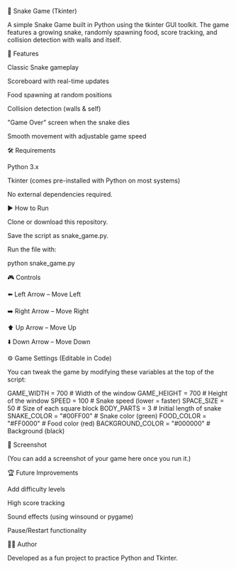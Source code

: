 🐍 Snake Game (Tkinter)

A simple Snake Game built in Python using the tkinter GUI toolkit.
The game features a growing snake, randomly spawning food, score tracking, and collision detection with walls and itself.

🚀 Features

Classic Snake gameplay

Scoreboard with real-time updates

Food spawning at random positions

Collision detection (walls & self)

"Game Over" screen when the snake dies

Smooth movement with adjustable game speed

🛠️ Requirements

Python 3.x

Tkinter (comes pre-installed with Python on most systems)

No external dependencies required.

▶️ How to Run

Clone or download this repository.

Save the script as snake_game.py.

Run the file with:

python snake_game.py

🎮 Controls

⬅️ Left Arrow – Move Left

➡️ Right Arrow – Move Right

⬆️ Up Arrow – Move Up

⬇️ Down Arrow – Move Down

⚙️ Game Settings (Editable in Code)

You can tweak the game by modifying these variables at the top of the script:

GAME_WIDTH = 700        # Width of the window
GAME_HEIGHT = 700       # Height of the window
SPEED = 100             # Snake speed (lower = faster)
SPACE_SIZE = 50         # Size of each square block
BODY_PARTS = 3          # Initial length of snake
SNAKE_COLOR = "#00FF00" # Snake color (green)
FOOD_COLOR = "#FF0000"  # Food color (red)
BACKGROUND_COLOR = "#000000" # Background (black)

📸 Screenshot

(You can add a screenshot of your game here once you run it.)

🏆 Future Improvements

Add difficulty levels

High score tracking

Sound effects (using winsound or pygame)

Pause/Restart functionality

👨‍💻 Author

Developed as a fun project to practice Python and Tkinter.
